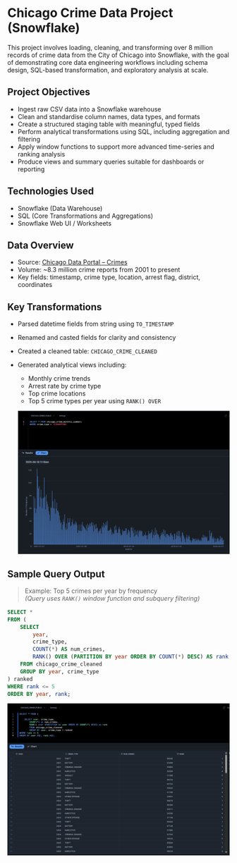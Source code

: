# Chicago Crime Data Project (Snowflake)

This project involves loading, cleaning, and transforming over 8 million records of crime data from the City of Chicago into Snowflake, with the goal of demonstrating core data engineering workflows including schema design, SQL-based transformation, and exploratory analysis at scale.

## Project Objectives

- Ingest raw CSV data into a Snowflake warehouse
- Clean and standardise column names, data types, and formats
- Create a structured staging table with meaningful, typed fields
- Perform analytical transformations using SQL, including aggregation and filtering
- Apply window functions to support more advanced time-series and ranking analysis
- Produce views and summary queries suitable for dashboards or reporting

## Technologies Used

- Snowflake (Data Warehouse)
- SQL (Core Transformations and Aggregations)
- Snowflake Web UI / Worksheets

## Data Overview

- Source: [Chicago Data Portal – Crimes](https://data.cityofchicago.org/)
- Volume: ~8.3 million crime reports from 2001 to present
- Key fields: timestamp, crime type, location, arrest flag, district, coordinates

## Key Transformations

- Parsed datetime fields from string using `TO_TIMESTAMP`
- Renamed and casted fields for clarity and consistency
- Created a cleaned table: `CHICAGO_CRIME_CLEANED`
- Generated analytical views including:
  - Monthly crime trends
  - Arrest rate by crime type
  - Top crime locations
  - Top 5 crime types per year using `RANK() OVER`
 
  ![monthly_kidnappings](https://github.com/trow-land/Data-Science/blob/main/Chicago%20Crime%20Snowflake/images/Monthly_kidnappings.png)

## Sample Query Output

> Example: Top 5 crimes per year by frequency  
> *(Query uses `RANK()` window function and subquery filtering)*

```sql
SELECT *
FROM (
    SELECT 
        year,
        crime_type,
        COUNT(*) AS num_crimes,
        RANK() OVER (PARTITION BY year ORDER BY COUNT(*) DESC) AS rank
    FROM chicago_crime_cleaned
    GROUP BY year, crime_type
) ranked
WHERE rank <= 5
ORDER BY year, rank;
```

![top crimes](https://github.com/trow-land/Data-Science/blob/main/Chicago%20Crime%20Snowflake/images/window_func.png)


